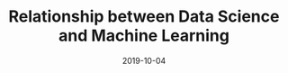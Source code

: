 ---
title: "Relationship between Data Science \
and Machine Learning"
summary: "..."
summaryImage: "summary.jpg"
date: 2019-10-04
hideLastModified: true
draft: true
tags: ["Data Science", "Machine Learning"]




---